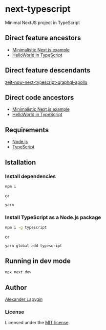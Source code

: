 # next-typescript
Minimal NextJS project in TypeScript

## Direct feature ancestors

- [Minimalistic Next.js example](https://github.com/softspider/next.js)
- [HelloWorld in TypeScript](https://github.com/softspider/typescript)


## Direct feature descendants

[zeit-now-next-typescript-graphql-apollo](https://github.com/softspider/zeit-now-next-typescript-graphql-apollo)

## Direct code ancestors

- [Minimalistic Next.js example](https://github.com/softspider/next.js)
- [HelloWorld in TypeScript](https://github.com/softspider/typescript)


## Requirements

* [Node.js](https://nodejs.org/en/download/package-manager/)
* [TypeScript](https://www.typescriptlang.org/)

## Istallation

### Install dependencies

```sh
npm i
```
or
```sh
yarn
```

### Install TypeScript as a Node.js package

```sh
npm i -g typescript
```

or

```sh
yarn global add typescript
```

## Running in dev mode

```sh
npx next dev
```

## Author

[Alexander Lapygin](https://github.com/AlexanderLapygin)

### License

Licensed under the [MIT license](./LICENSE).
